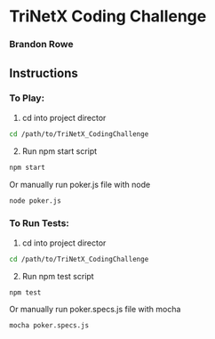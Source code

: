 # TriNetX Coding Challenge
### Brandon Rowe

## Instructions

### To Play:

1. cd into project director

```bash
cd /path/to/TriNetX_CodingChallenge
```

2. Run npm start script

```bash
npm start
```

Or manually run poker.js file with node

```bash
node poker.js
```

### To Run Tests:

1. cd into project director

```bash
cd /path/to/TriNetX_CodingChallenge
```

2. Run npm test script

```bash
npm test
```

Or manually run poker.specs.js file with mocha

```bash
mocha poker.specs.js
```

